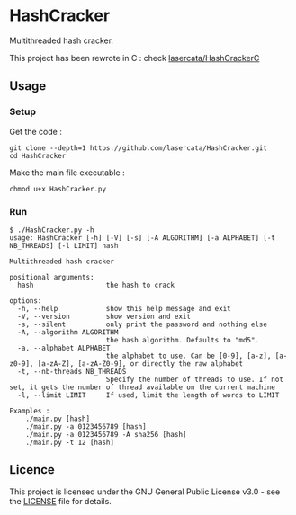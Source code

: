 # HashCracker

Multithreaded hash cracker.

This project has been rewrote in C : check [lasercata/HashCrackerC](https://github.com/lasercata/HashCrackerC)

## Usage
### Setup
Get the code :
```
git clone --depth=1 https://github.com/lasercata/HashCracker.git
cd HashCracker
```

Make the main file executable :
```
chmod u+x HashCracker.py
```

### Run

```
$ ./HashCracker.py -h
usage: HashCracker [-h] [-V] [-s] [-A ALGORITHM] [-a ALPHABET] [-t NB_THREADS] [-l LIMIT] hash

Multithreaded hash cracker

positional arguments:
  hash                  the hash to crack

options:
  -h, --help            show this help message and exit
  -V, --version         show version and exit
  -s, --silent          only print the password and nothing else
  -A, --algorithm ALGORITHM
                        the hash algorithm. Defaults to "md5".
  -a, --alphabet ALPHABET
                        the alphabet to use. Can be [0-9], [a-z], [a-z0-9], [a-zA-Z], [a-zA-Z0-9], or directly the raw alphabet
  -t, --nb-threads NB_THREADS
                        Specify the number of threads to use. If not set, it gets the number of thread available on the current machine
  -l, --limit LIMIT     If used, limit the length of words to LIMIT

Examples :
	./main.py [hash]
	./main.py -a 0123456789 [hash]
	./main.py -a 0123456789 -A sha256 [hash]
	./main.py -t 12 [hash]
```

## Licence
This project is licensed under the GNU General Public License v3.0 - see the [LICENSE](LICENSE) file for details.
